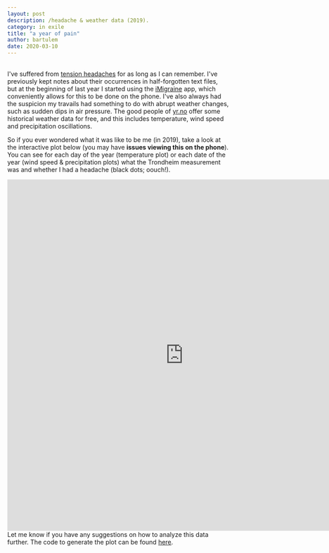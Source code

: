 ```yaml
---
layout: post
description: /headache & weather data (2019).
category: in exile
title: "a year of pain"
author: bartulem
date: 2020-03-10
---
```

<br/>
I've suffered from <a href="https://www.nhs.uk/conditions/tension-headaches/" target="_blank">tension headaches</a> for as long as I can remember. I've previously kept notes about their occurrences in half-forgotten text files, but at the beginning of last year I started using the <a href="https://apps.apple.com/us/app/imigraine-migraine-tracker/id1056641950" target="_blank">iMigraine</a> app, which conveniently allows for this to be done on the phone. I've also always had the suspicion my travails had something to do with abrupt weather changes, such as sudden dips in air pressure. The good people of <a href="https://www.yr.no/" target="_blank">yr.no</a> offer some historical weather data for free, and this includes temperature, wind speed and precipitation oscillations.

So if you ever wondered what it was like to be me (in 2019), take a look at the interactive plot below (you may have **issues viewing this on the phone**). You can see for each day of the year (temperature plot) or each date of the year (wind speed & precipitation plots) what the Trondheim measurement was and whether I had a headache (black dots; oouch!).

<p class="text-center">
  <iframe src="https://chart-studio.plot.ly/~bartulm/32" width="800" height="800" align="left" frameborder="0" scrolling="no"></iframe>
</p>

<br/>
Let me know if you have any suggestions on how to analyze this data further. The code to generate the plot can be found <a href="https://github.com/bartulem/headache-tracker" target="_blank">here</a>.

